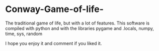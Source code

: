 # Conway-Game-of-life-
The traditional game of life, but with a lot of features. This software is compiled with python and with the libraries 
pygame and .locals, numpy, time, sys, random

I hope you enjoy it and comment if you liked it.

